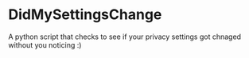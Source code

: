 # DidMySettingsChange
A python script that checks to see if your privacy settings got chnaged without you noticing :)

